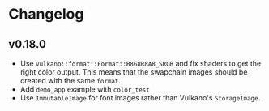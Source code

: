 # Changelog

## v0.18.0
- Use `vulkano::format::Format::B8G8R8A8_SRGB` and fix shaders to get the right color output. This means that
the swapchain images should be created with the same `format`.
- Add `demo_app` example with `color_test`
- Use `ImmutableImage` for font images rather than Vulkano's `StorageImage`.